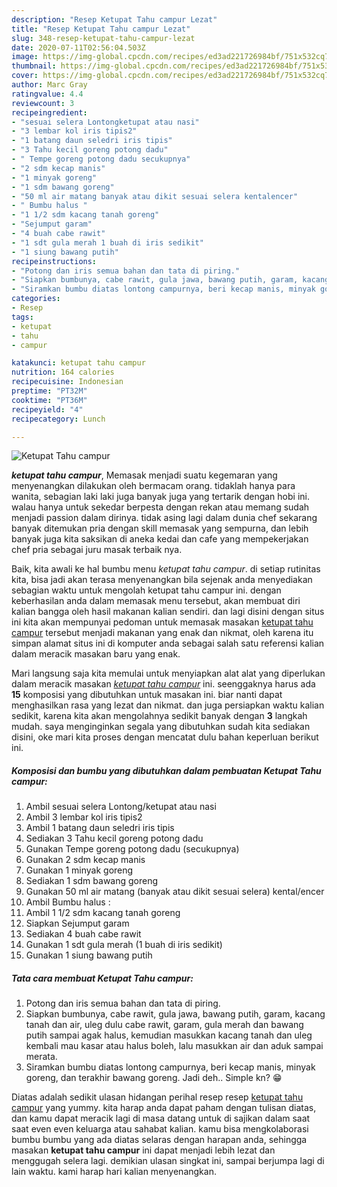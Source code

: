 ```yaml
---
description: "Resep Ketupat Tahu campur Lezat"
title: "Resep Ketupat Tahu campur Lezat"
slug: 348-resep-ketupat-tahu-campur-lezat
date: 2020-07-11T02:56:04.503Z
image: https://img-global.cpcdn.com/recipes/ed3ad221726984bf/751x532cq70/ketupat-tahu-campur-foto-resep-utama.jpg
thumbnail: https://img-global.cpcdn.com/recipes/ed3ad221726984bf/751x532cq70/ketupat-tahu-campur-foto-resep-utama.jpg
cover: https://img-global.cpcdn.com/recipes/ed3ad221726984bf/751x532cq70/ketupat-tahu-campur-foto-resep-utama.jpg
author: Marc Gray
ratingvalue: 4.4
reviewcount: 3
recipeingredient:
- "sesuai selera Lontongketupat atau nasi"
- "3 lembar kol iris tipis2"
- "1 batang daun seledri iris tipis"
- "3 Tahu kecil goreng potong dadu"
- " Tempe goreng potong dadu secukupnya"
- "2 sdm kecap manis"
- "1 minyak goreng"
- "1 sdm bawang goreng"
- "50 ml air matang banyak atau dikit sesuai selera kentalencer"
- " Bumbu halus "
- "1 1/2 sdm kacang tanah goreng"
- "Sejumput garam"
- "4 buah cabe rawit"
- "1 sdt gula merah 1 buah di iris sedikit"
- "1 siung bawang putih"
recipeinstructions:
- "Potong dan iris semua bahan dan tata di piring."
- "Siapkan bumbunya, cabe rawit, gula jawa, bawang putih, garam, kacang tanah dan air, uleg dulu cabe rawit, garam, gula merah dan bawang putih sampai agak halus, kemudian masukkan kacang tanah dan uleg kembali mau kasar atau halus boleh, lalu masukkan air dan aduk sampai merata."
- "Siramkan bumbu diatas lontong campurnya, beri kecap manis, minyak goreng, dan terakhir bawang goreng. Jadi deh.. Simple kn? 😁"
categories:
- Resep
tags:
- ketupat
- tahu
- campur

katakunci: ketupat tahu campur 
nutrition: 164 calories
recipecuisine: Indonesian
preptime: "PT32M"
cooktime: "PT36M"
recipeyield: "4"
recipecategory: Lunch

---
```



![Ketupat Tahu campur](https://img-global.cpcdn.com/recipes/ed3ad221726984bf/751x532cq70/ketupat-tahu-campur-foto-resep-utama.jpg)

<b><i>ketupat tahu campur</i></b>, Memasak menjadi suatu kegemaran yang menyenangkan dilakukan oleh bermacam orang. tidaklah hanya para wanita, sebagian laki laki juga banyak juga yang tertarik dengan hobi ini. walau hanya untuk sekedar berpesta dengan rekan atau memang sudah menjadi passion dalam dirinya. tidak asing lagi dalam dunia chef sekarang banyak ditemukan pria dengan skill memasak yang sempurna, dan lebih banyak juga kita saksikan di aneka kedai dan cafe yang mempekerjakan chef pria sebagai juru masak terbaik nya.



Baik, kita awali ke hal bumbu menu <i>ketupat tahu campur</i>. di setiap rutinitas kita, bisa jadi akan terasa menyenangkan bila sejenak anda menyediakan sebagian waktu untuk mengolah ketupat tahu campur ini. dengan keberhasilan anda dalam memasak menu tersebut, akan membuat diri kalian bangga oleh hasil makanan kalian sendiri. dan lagi disini dengan situs ini kita akan mempunyai pedoman untuk memasak masakan <u>ketupat tahu campur</u> tersebut menjadi makanan yang enak dan nikmat, oleh karena itu simpan alamat situs ini di komputer anda sebagai salah satu referensi kalian dalam meracik masakan baru yang enak.


Mari langsung saja kita memulai untuk menyiapkan alat alat yang diperlukan dalam meracik masakan <u><i>ketupat tahu campur</i></u> ini. seenggaknya harus ada <b>15</b> komposisi yang dibutuhkan untuk masakan ini. biar nanti dapat menghasilkan rasa yang lezat dan nikmat. dan juga persiapkan waktu kalian sedikit, karena kita akan mengolahnya sedikit banyak dengan <b>3</b> langkah mudah. saya menginginkan segala yang dibutuhkan sudah kita sediakan disini, oke mari kita proses dengan mencatat dulu bahan keperluan berikut ini.

<!--inarticleads1-->

##### Komposisi dan bumbu yang dibutuhkan dalam pembuatan Ketupat Tahu campur:

1. Ambil sesuai selera Lontong/ketupat atau nasi
1. Ambil 3 lembar kol iris tipis2
1. Ambil 1 batang daun seledri iris tipis
1. Sediakan 3 Tahu kecil goreng potong dadu
1. Gunakan  Tempe goreng potong dadu (secukupnya)
1. Gunakan 2 sdm kecap manis
1. Gunakan 1 minyak goreng
1. Sediakan 1 sdm bawang goreng
1. Gunakan 50 ml air matang (banyak atau dikit sesuai selera) kental/encer
1. Ambil  Bumbu halus :
1. Ambil 1 1/2 sdm kacang tanah goreng
1. Siapkan Sejumput garam
1. Sediakan 4 buah cabe rawit
1. Gunakan 1 sdt gula merah (1 buah di iris sedikit)
1. Gunakan 1 siung bawang putih




<!--inarticleads2-->

##### Tata cara membuat Ketupat Tahu campur:

1. Potong dan iris semua bahan dan tata di piring.
1. Siapkan bumbunya, cabe rawit, gula jawa, bawang putih, garam, kacang tanah dan air, uleg dulu cabe rawit, garam, gula merah dan bawang putih sampai agak halus, kemudian masukkan kacang tanah dan uleg kembali mau kasar atau halus boleh, lalu masukkan air dan aduk sampai merata.
1. Siramkan bumbu diatas lontong campurnya, beri kecap manis, minyak goreng, dan terakhir bawang goreng. Jadi deh.. Simple kn? 😁




Diatas adalah sedikit ulasan hidangan perihal resep resep <u>ketupat tahu campur</u> yang yummy. kita harap anda dapat paham dengan tulisan diatas, dan kamu dapat meracik lagi di masa datang untuk di sajikan dalam saat saat even even keluarga atau sahabat kalian. kamu bisa mengkolaborasi bumbu bumbu yang ada diatas selaras dengan harapan anda, sehingga masakan <b>ketupat tahu campur</b> ini dapat menjadi lebih lezat dan menggugah selera lagi. demikian ulasan singkat ini, sampai berjumpa lagi di lain waktu. kami harap hari kalian menyenangkan.
